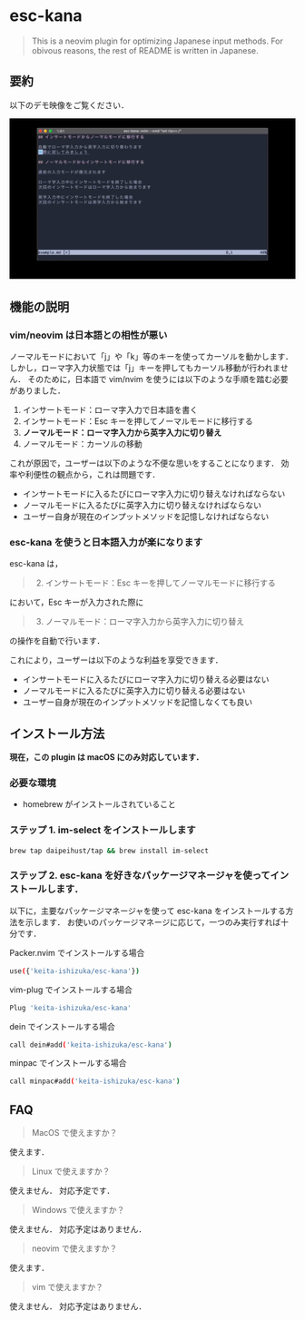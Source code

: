 # esc-kana

> This is a neovim plugin for optimizing Japanese input methods.
> For obivous reasons, the rest of README is written in Japanese.

## 要約

以下のデモ映像をご覧ください．

![デモ映像](src/demo.gif)

## 機能の説明

### vim/neovim は日本語との相性が悪い

ノーマルモードにおいて「j」や「k」等のキーを使ってカーソルを動かします．
しかし，ローマ字入力状態では「j」キーを押してもカーソル移動が行われません．
そのために，日本語で vim/nvim を使うには以下のような手順を踏む必要がありました．

1. インサートモード：ローマ字入力で日本語を書く
2. インサートモード：Esc キーを押してノーマルモードに移行する
3. **ノーマルモード：ローマ字入力から英字入力に切り替え**
4. ノーマルモード：カーソルの移動

これが原因で，ユーザーは以下のような不便な思いをすることになります．
効率や利便性の観点から，これは問題です．

- インサートモードに入るたびにローマ字入力に切り替えなければならない
- ノーマルモードに入るたびに英字入力に切り替えなければならない
- ユーザー自身が現在のインプットメソッドを記憶しなければならない

### esc-kana を使うと日本語入力が楽になります

esc-kana は，

> 2. インサートモード：Esc キーを押してノーマルモードに移行する

において，Esc キーが入力された際に

> 3. ノーマルモード：ローマ字入力から英字入力に切り替え

の操作を自動で行います．

これにより，ユーザーは以下のような利益を享受できます．

- インサートモードに入るたびにローマ字入力に切り替える必要はない
- ノーマルモードに入るたびに英字入力に切り替える必要はない
- ユーザー自身が現在のインプットメソッドを記憶しなくても良い

## インストール方法

**現在，この plugin は macOS にのみ対応しています．**

### 必要な環境

- homebrew がインストールされていること

### ステップ 1. im-select をインストールします

```bash
brew tap daipeihust/tap && brew install im-select
```

### ステップ 2. esc-kana を好きなパッケージマネージャを使ってインストールします．

以下に，主要なパッケージマネージャを使って esc-kana をインストールする方法を示します．
お使いのパッケージマネージに応じて，一つのみ実行すれば十分です．

Packer.nvim でインストールする場合

```bash
use({'keita-ishizuka/esc-kana'})
```

vim-plug でインストールする場合

```bash
Plug 'keita-ishizuka/esc-kana'
```

dein でインストールする場合

```bash
call dein#add('keita-ishizuka/esc-kana')
```

minpac でインストールする場合

```bash
call minpac#add('keita-ishizuka/esc-kana')
```

## FAQ

> MacOS で使えますか？

使えます．

> Linux で使えますか？

使えません．
対応予定です．

> Windows で使えますか？

使えません．
対応予定はありません．

> neovim で使えますか？

使えます．

> vim で使えますか？

使えません．
対応予定はありません．
